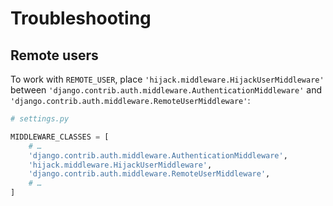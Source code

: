 # Troubleshooting

## Remote users
To work with `REMOTE_USER`,  place `'hijack.middleware.HijackUserMiddleware'`
between `'django.contrib.auth.middleware.AuthenticationMiddleware'` and
`'django.contrib.auth.middleware.RemoteUserMiddleware'`:

```python
# settings.py

MIDDLEWARE_CLASSES = [
    # …
    'django.contrib.auth.middleware.AuthenticationMiddleware',
    'hijack.middleware.HijackUserMiddleware',
    'django.contrib.auth.middleware.RemoteUserMiddleware',
    # …
]
```
